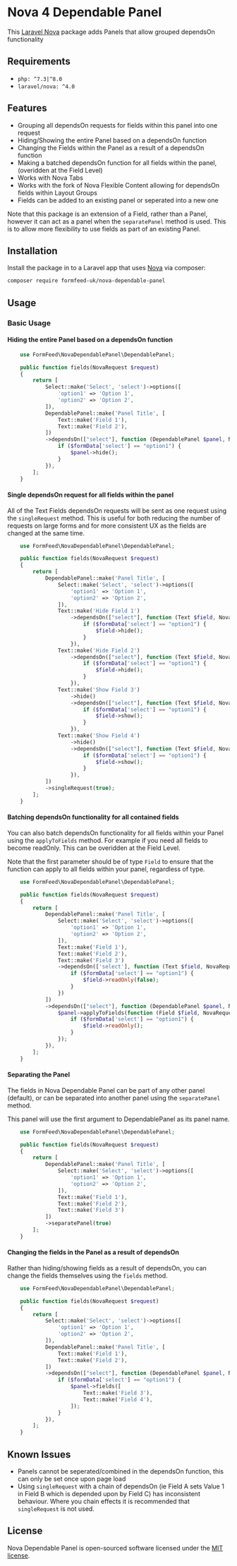 # Nova 4 Dependable Panel

This [Laravel Nova](https://nova.laravel.com/) package adds Panels that allow grouped dependsOn functionality
## Requirements

- `php: ^7.3|^8.0`
- `laravel/nova: ^4.0`

## Features

- Grouping all dependsOn requests for fields within this panel into one request
- Hiding/Showing the entire Panel based on a dependsOn function
- Changing the Fields within the Panel as a result of a dependsOn function
- Making a batched dependsOn function for all fields within the panel, (overidden at the Field Level)
- Works with Nova Tabs
- Works with the fork of Nova Flexible Content allowing for dependsOn fields within Layout Groups
- Fields can be added to an existing panel or seperated into a new one

Note that this package is an extension of a Field, rather than a Panel, however it can act as a panel when the `separatePanel` method is used. This is to allow more flexibility to use fields as part of an existing Panel. 

## Installation

Install the package in to a Laravel app that uses [Nova](https://nova.laravel.com) via composer:

```bash
composer require formfeed-uk/nova-dependable-panel
```

## Usage

### Basic Usage

#### Hiding the entire Panel based on a dependsOn function

```php
    use FormFeed\NovaDependablePanel\DependablePanel;

    public function fields(NovaRequest $request)
    {
        return [
            Select::make('Select', 'select')->options([
                'option1' => 'Option 1',
                'option2' => 'Option 2',
            ]),
            DependablePanel::make('Panel Title', [
                Text::make('Field 1'),
                Text::make('Field 2'),
            ])
            ->dependsOn(["select"], function (DependablePanel $panel, NovaRequest $request, FormData $formData) {
                if ($formData['select'] == "option1") {
                    $panel->hide();
                }
            }),
        ];
    }
```

#### Single dependsOn request for all fields within the panel
All of the Text Fields dependsOn requests will be sent as one request using the `singleRequest` method. This is useful for both reducing the number of requests on large forms and for more consistent UX as the fields are changed at the same time. 

```php
    use FormFeed\NovaDependablePanel\DependablePanel;

    public function fields(NovaRequest $request)
    {
        return [
            DependablePanel::make('Panel Title', [
                Select::make('Select', 'select')->options([
                    'option1' => 'Option 1',
                    'option2' => 'Option 2',
                ]),
                Text::make('Hide Field 1')
                    ->dependsOn(["select"], function (Text $field, NovaRequest $request, FormData $formData) {
                        if ($formData['select'] == "option1") {
                            $field->hide();
                        }
                    }),
                Text::make('Hide Field 2')
                    ->dependsOn(["select"], function (Text $field, NovaRequest $request, FormData $formData) {
                        if ($formData['select'] == "option1") {
                            $field->hide();
                        }
                    }),
                Text::make('Show Field 3')
                    ->hide()
                    ->dependsOn(["select"], function (Text $field, NovaRequest $request, FormData $formData) {
                        if ($formData['select'] == "option1") {
                            $field->show();
                        }
                    }),
                Text::make('Show Field 4')
                    ->hide()
                    ->dependsOn(["select"], function (Text $field, NovaRequest $request, FormData $formData) {
                        if ($formData['select'] == "option1") {
                            $field->show();
                        }
                    }),
            ])
            ->singleRequest(true);
        ];
    }
```

#### Batching dependsOn functionality for all contained fields
You can also batch dependsOn functionality for all fields within your Panel using the `applyToFields` method. For example if you need all fields to become readOnly. This can be overidden at the Field Level.

Note that the first parameter should be of type `Field` to ensure that the function can apply to all fields within your panel, regardless of type. 

```php
    use FormFeed\NovaDependablePanel\DependablePanel;

    public function fields(NovaRequest $request)
    {
        return [
            DependablePanel::make('Panel Title', [
                Select::make('Select', 'select')->options([
                    'option1' => 'Option 1',
                    'option2' => 'Option 2',
                ]),
                Text::make('Field 1'),
                Text::make('Field 2'),
                Text::make('Field 3')
                ->dependsOn(['select'], function (Text $field, NovaRequest $request, FormData $formData) {
                    if ($formData['select'] == "option1") {
                        $field->readOnly(false);
                    }
                })
            ])
            ->dependsOn(["select"], function (DependablePanel $panel, NovaRequest $request, FormData $formData) {
                $panel->applyToFields(function (Field $field, NovaRequest $request, FormData $formData) {
                    if ($formData['select'] == "option1") {
                        $field->readOnly();
                    }
                });
            }),
        ];
    }
```

#### Separating the Panel
The fields in Nova Dependable Panel can be part of any other panel (default), or can be separated into another panel using the `separatePanel` method.

This panel will use the first argument to DependablePanel as its panel name.

```php
    use FormFeed\NovaDependablePanel\DependablePanel;

    public function fields(NovaRequest $request)
    {
        return [
            DependablePanel::make('Panel Title', [
                Select::make('Select', 'select')->options([
                    'option1' => 'Option 1',
                    'option2' => 'Option 2',
                ]),
                Text::make('Field 1'),
                Text::make('Field 2'),
                Text::make('Field 3')
            ])
            ->separatePanel(true)   
        ];
    }
```

#### Changing the fields in the Panel as a result of dependsOn 
Rather than hiding/showing fields as a result of dependsOn, you can change the fields themselves using the `fields` method.

```php
    use FormFeed\NovaDependablePanel\DependablePanel;

    public function fields(NovaRequest $request)
    {
        return [
            Select::make('Select', 'select')->options([
                'option1' => 'Option 1',
                'option2' => 'Option 2',
            ]),
            DependablePanel::make('Panel Title', [
                Text::make('Field 1'),
                Text::make('Field 2'),
            ])
            ->dependsOn(["select"], function (DependablePanel $panel, NovaRequest $request, FormData $formData) {
                if ($formData['select'] == "option1") {
                    $panel->fields([
                        Text::make('Field 3'),
                        Text::make('Field 4'),
                    ]);
                }
            }),
        ];
    }
```

## Known Issues
- Panels cannot be seperated/combined in the dependsOn function, this can only be set once upon page load
- Using `singleRequest` with a chain of dependsOn (ie Field A sets Value 1 in Field B which is depended upon by Field C) has inconsistent behaviour. Where you chain effects it is recommended that `singleRequest` is not used.

## License

Nova Dependable Panel is open-sourced software licensed under the [MIT license](LICENSE.md).


